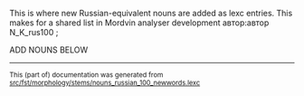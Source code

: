 This is where new Russian-equivalent nouns are added as lexc entries.
This makes for a shared list in Mordvin analyser development
автор:автор N_K_rus100 ;

ADD NOUNS BELOW

* * *

<small>This (part of) documentation was generated from [src/fst/morphology/stems/nouns_russian_100_newwords.lexc](https://github.com/giellalt/lang-mdf/blob/main/src/fst/morphology/stems/nouns_russian_100_newwords.lexc)</small>

